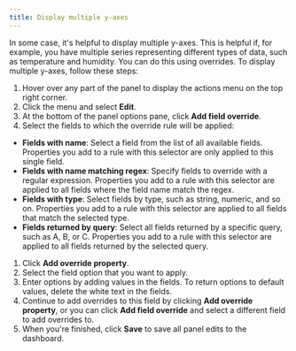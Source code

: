 ```yaml
---
title: Display multiple y-axes
---
```


In some case, it's helpful to display multiple y-axes. This is helpful if, for example, you have multiple series representing different types of data, such as temperature and humidity. You can do this using overrides. To display multiple y-axes, follow these steps:

1. Hover over any part of the panel to display the actions menu on the top right corner.
1. Click the menu and select **Edit**.
1. At the bottom of the panel options pane, click **Add field override**.
1. Select the fields to which the override rule will be applied:

- **Fields with name**: Select a field from the list of all available fields. Properties you add to a rule with this selector are only applied to this single field.
- **Fields with name matching regex**: Specify fields to override with a regular expression. Properties you add to a rule with this selector are applied to all fields where the field name match the regex.
- **Fields with type**: Select fields by type, such as string, numeric, and so on. Properties you add to a rule with this selector are applied to all fields that match the selected type.
- **Fields returned by query**: Select all fields returned by a specific query, such as A, B, or C. Properties you add to a rule with this selector are applied to all fields returned by the selected query.

1. Click **Add override property**.
1. Select the field option that you want to apply.
1. Enter options by adding values in the fields. To return options to default values, delete the white text in the fields.
1. Continue to add overrides to this field by clicking **Add override property**, or you can click **Add field override** and select a different field to add overrides to.
1. When you're finished, click **Save** to save all panel edits to the dashboard.
